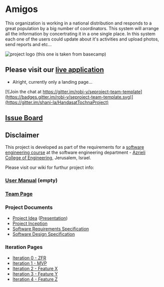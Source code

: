 # Amigos

This organization is working  in a national distribution and responds to a great population by a big number of  coordinators.
This system will arrange all the information by concertrating it in a one single place. 
In this system  each one of the users could update about it's activities and upload photos, send reports and etc...

![project logo (this one is taken from basecamp)](http://amigosinternational.org/app/uploads/2015/06/Amigos_Logo-black3-390x390.png)

## Please visit our [live application](https://demo.reactstarterkit.com/)
- Alright, currently only a landing page...

[![Join the chat at https://gitter.im/robi-y/seproject-team-template](https://badges.gitter.im/robi-y/seproject-team-template.svg)](https://gitter.im/shani-la/HandasatTochnaProject)

## [Issue Board](https://huboard.com/robi-y/seproject-team-template#/)

## Disclaimer
This project is developed as part of the requirements for a [software engineering course](https://github.com/jce-il/se-class/wiki) at the software engineering department - [Azrieli College of Engineering](http://www.jce.ac.il/), Jerusalem, Israel.

Please visit our wiki for furthur project info: 

### [User Manual](../../wiki/user-manual) (empty)

### [Team Page](../../wiki/team)

### Project Documents
- [Project Idea](https://www.dropbox.com/s/tj6fjfr2cv8klv9/yedidim.docx?dl=0) ([Presentation](https://www.dropbox.com/s/4x3n88whyvha29q/yedidim.pptx?dl=0))
- [Project Inception](../../wiki/inception)
- [Software Requirements Specification](../../wiki/srs)
- [Software Design Specification](../../wiki/sds)

### Iteration Pages
- [Iteration 0 - ZFR](../../wiki/iter0-zfr)
- [Iteration 1 - MVP]()
- [Iteration 2 - Feature X]()
- [Iteration 3 - Feature Y]()
- [Iteration 4 - Feature Z]()



